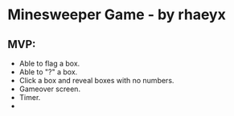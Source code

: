 # Minesweeper Game - by rhaeyx

## MVP:
- Able to flag a box.
- Able to "?" a box.
- Click a box and reveal boxes with no numbers.
- Gameover screen.
- Timer.
- 
